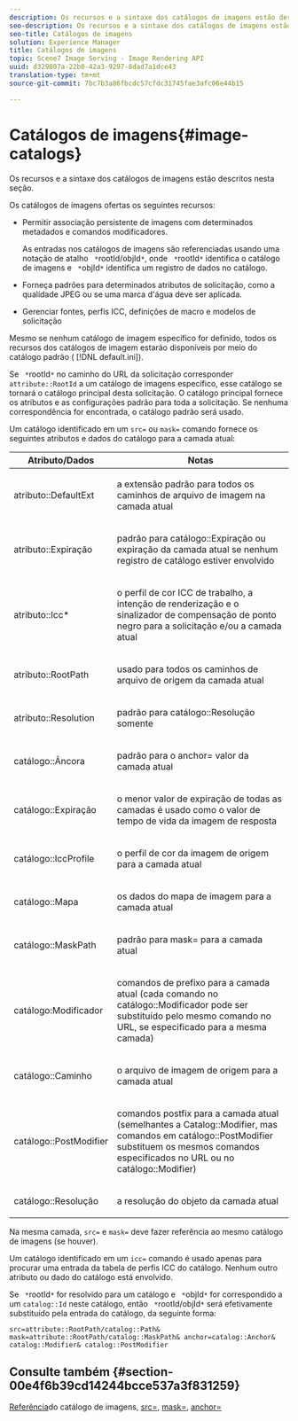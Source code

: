 ```yaml
---
description: Os recursos e a sintaxe dos catálogos de imagens estão descritos nesta seção.
seo-description: Os recursos e a sintaxe dos catálogos de imagens estão descritos nesta seção.
seo-title: Catálogos de imagens
solution: Experience Manager
title: Catálogos de imagens
topic: Scene7 Image Serving - Image Rendering API
uuid: d329807a-22b0-42a3-9297-8dad7a1dce43
translation-type: tm+mt
source-git-commit: 7bc7b3a86fbcdc57cfdc31745fae3afc06e44b15

---
```



# Catálogos de imagens{#image-catalogs}

Os recursos e a sintaxe dos catálogos de imagens estão descritos nesta seção.

Os catálogos de imagens ofertas os seguintes recursos:

* Permitir associação persistente de imagens com determinados metadados e comandos modificadores.

   As entradas nos catálogos de imagens são referenciadas usando uma notação de atalho ` *`rootId/objId`*`, onde ` *`rootId`*` identifica o catálogo de imagens e ` *`objId`*` identifica um registro de dados no catálogo.
* Forneça padrões para determinados atributos de solicitação, como a qualidade JPEG ou se uma marca d&#39;água deve ser aplicada.
* Gerenciar fontes, perfis ICC, definições de macro e modelos de solicitação

Mesmo se nenhum catálogo de imagem específico for definido, todos os recursos dos catálogos de imagem estarão disponíveis por meio do catálogo padrão ( [!DNL default.ini]).

Se ` *`rootId`*` no caminho do URL da solicitação corresponder `attribute::RootId` a um catálogo de imagens específico, esse catálogo se tornará o catálogo principal desta solicitação. O catálogo principal fornece os atributos e as configurações padrão para toda a solicitação. Se nenhuma correspondência for encontrada, o catálogo padrão será usado.

Um catálogo identificado em um `src=` ou `mask=` comando fornece os seguintes atributos e dados do catálogo para a camada atual:

<table id="table_D3FA66EA5D054745900DE5A120885AA8"> 
 <thead> 
  <tr> 
   <th class="entry"> <b> Atributo/Dados</b> </th> 
   <th class="entry"> <b> Notas</b> </th> 
  </tr> 
 </thead>
 <tbody> 
  <tr> 
   <td> <p> <span class="codeph"> atributo::DefaultExt</span> </p> </td> 
   <td> <p> a extensão padrão para todos os caminhos de arquivo de imagem na camada atual </p> </td> 
  </tr> 
  <tr> 
   <td> <p> <span class="codeph"> atributo::Expiração</span> </p> </td> 
   <td> <p> padrão para <span class="codeph"> catálogo::Expiração</span> ou expiração da camada atual se nenhum registro de catálogo estiver envolvido </p> </td> 
  </tr> 
  <tr> 
   <td> <p> <span class="codeph"> atributo::Icc*</span> </p> </td> 
   <td> <p> o perfil de cor ICC de trabalho, a intenção de renderização e o sinalizador de compensação de ponto negro para a solicitação e/ou a camada atual </p> </td> 
  </tr> 
  <tr> 
   <td> <p> <span class="codeph"> atributo::RootPath</span> </p> </td> 
   <td> <p> usado para todos os caminhos de arquivo de origem da camada atual </p> </td> 
  </tr> 
  <tr> 
   <td> <p> <span class="codeph"> atributo::Resolution</span> </p> </td> 
   <td> <p> padrão para <span class="codeph"> catálogo::Resolução</span> somente </p> </td> 
  </tr> 
  <tr> 
   <td> <p> <span class="codeph"> catálogo::Âncora</span> </p> </td> 
   <td> <p> padrão para o <span class="codeph"> anchor=</span> valor da camada atual </p> </td> 
  </tr> 
  <tr> 
   <td> <p> <span class="codeph"> catálogo::Expiração</span> </p> </td> 
   <td> <p> o menor valor de expiração de todas as camadas é usado como o valor de tempo de vida da imagem de resposta </p> </td> 
  </tr> 
  <tr> 
   <td> <p> <span class="codeph"> catálogo::IccProfile</span> </p> </td> 
   <td> <p> o perfil de cor da imagem de origem para a camada atual </p> </td> 
  </tr> 
  <tr> 
   <td> <p> <span class="codeph"> catálogo::Mapa</span> </p> </td> 
   <td> <p> os dados do mapa de imagem para a camada atual </p> </td> 
  </tr> 
  <tr> 
   <td> <p> <span class="codeph"> catálogo::MaskPath</span> </p> </td> 
   <td> <p> padrão para <span class="codeph"> mask=</span> para a camada atual </p> </td> 
  </tr> 
  <tr> 
   <td> <p> <span class="codeph"> catálogo:Modificador</span> </p> </td> 
   <td> <p> comandos de prefixo para a camada atual (cada comando no <span class="codeph"> catálogo::Modificador</span> pode ser substituído pelo mesmo comando no URL, se especificado para a mesma camada) </p> </td> 
  </tr> 
  <tr> 
   <td> <p> <span class="codeph"> catálogo::Caminho</span> </p> </td> 
   <td> <p> o arquivo de imagem de origem para a camada atual </p> </td> 
  </tr> 
  <tr> 
   <td> <p> <span class="codeph"> catálogo::PostModifier</span> </p> </td> 
   <td> <p> comandos postfix para a camada atual (semelhantes a <span class="codeph"> Catalog::Modifier</span>, mas comandos em <span class="codeph"> catálogo::PostModifier</span> substituem os mesmos comandos especificados no URL ou no <span class="codeph"> catálogo::Modifier</span>) </p> </td> 
  </tr> 
  <tr> 
   <td> <p> <span class="codeph"> catálogo::Resolução</span> </p> </td> 
   <td> <p> a resolução do objeto da camada atual </p> </td> 
  </tr> 
 </tbody> 
</table>

Na mesma camada, `src=` e `mask=` deve fazer referência ao mesmo catálogo de imagens (se houver).

Um catálogo identificado em um `icc=` comando é usado apenas para procurar uma entrada da tabela de perfis ICC do catálogo. Nenhum outro atributo ou dado do catálogo está envolvido.

Se ` *`rootId`*` for resolvido para um catálogo e ` *`objId`*` for correspondido a um `catalog::Id` neste catálogo, então ` *`rootId/objId`*` será efetivamente substituído pela entrada do catálogo, da seguinte forma:

`src=attribute::RootPath/catalog::Path& mask=attribute::RootPath/catalog::MaskPath& anchor=catalog::Anchor& catalog::Modifier& catalog::PostModifier`

## Consulte também {#section-00e4f6b39cd14244bcce537a3f831259}

[Referência](../../../../../is-api/image-catalog/image-serving-api-ref/c-image-catalog-reference/c-overview/c-overview.md#concept-9ce2b6a133de45f783e95cabc5810ac3)do catálogo de imagens, [src=](../../../../../is-api/http-ref/image-serving-api-ref/c-http-protocol-reference/c-command-reference/r-src.md#reference-f6506637778c4c69bf106a7924a91ab1), [mask=](../../../../../is-api/http-ref/image-serving-api-ref/c-http-protocol-reference/c-command-reference/r-mask.md#reference-922254e027404fb890b850e2723ee06e), [anchor=](../../../../../is-api/http-ref/image-serving-api-ref/c-http-protocol-reference/c-command-reference/r-anchor.md#reference-6661e548ab284b82828d8d94c8ddeb7c)
